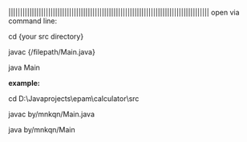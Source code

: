||||||||||||||||||||||||||||||||||||||||||||||||||||||||||||||||||||||||||||||||||||||
open via command line:

cd {your src directory}

javac {/filepath/Main.java}

java Main

**example:**

cd D:\Javaprojects\epam\calculator\src

javac by/mnkqn/Main.java

java by/mnkqn/Main
